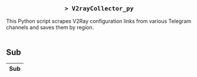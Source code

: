 <h3 align="center">
    <samp>&gt; V2rayCollector_py</samp>
</h3>

This Python script scrapes V2Ray configuration links from various Telegram channels and saves them by region.
<br>
<br>
## Sub
| Sub |
|-----|















































































































































































































































































































































































































































































































































































































































































































































































































































































































































































































































































































































































































































































































































































































































































































































































































































































































































































































































































































































































































































































































































































































































































































































































































































































































































































































































































































































































































































































































































































































































































































































































































































































































































































































































































































































































































































































































































































































































































































































































































































































































































































































































































































































